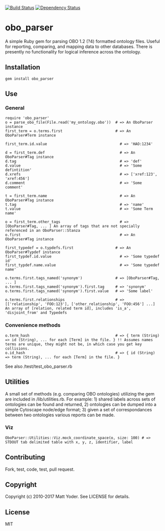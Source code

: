 [![Build Status](https://travis-ci.org/mjy/obo_parser.svg?branch=master)](https://travis-ci.org/mjy/obo_parser)
[![Dependency Status](https://gemnasium.com/badges/github.com/mjy/obo_parser.svg)](https://gemnasium.com/github.com/mjy/obo_parser)

# obo_parser

A simple Ruby gem for parsing OBO 1.2 (?4) formatted ontology files.  Useful for reporting, comparing, and mapping data to other databases.  There is presently no functionality for logical inference across the ontology.

## Installation

    gem install obo_parser

## Use

### General 
    require 'obo_parser'
    o = parse_obo_file(File.read('my_ontology.obo'))  # => An OboParser instance  
    first_term = o.terms.first                        # => An OboParser#Term instance 
   
    first_term.id.value                                 # => 'HAO:1234'
 
    d = first_term.def                                  # => An OboParser#Tag instance
    d.tag                                               # => 'def'
    d.value                                             # => 'Some defintition'
    d.xrefs                                             # => ['xref:123', 'xref:456'] 
    d.comment                                           # => 'Some comment'
    
    t = first_term.name                                 # => An OboParser#Tag instance    
    t.tag                                               # => 'name'
    t.value                                             # => 'Some Term name' 
    
    o = first_term.other_tags                           # => [OboParser#Tag, ... ] An array of tags that are not specially referenced in an OboParser::Stanza
    o.first                                             # => An OboParser#Tag instance    

    first_typedef = o.typdefs.first                   # => An OboParser#Typdef instance 
    first_typdef.id.value                               # => 'Some typedef id'
    first_typdef.name.value                             # => 'Some typedef name'

    o.terms.first.tags_named('synonym')               # => [OboParser#Tag, ... ]
    o.terms.first.tags_named('synonym').first.tag     # => 'synonym'
    o.terms.first.tags_named('synonym').first.value   # => 'Some label'

    o.terms.first.relationships                       # => [['relationship', 'FOO:123'], ['other_relationship', 'FOO:456'] ...] An array of [relation, related term id], includes 'is_a', 'disjoint_from' and Typedefs

### Convenience methods  
    
    o.term_hash                                       # => { term (String) => id (String), ... for each [Term] in the file. } !! Assumes names terms are unique, they might not be, in which case you get key collisions. 
    o.id_hash                                         # => { id (String) => term (String), ... for each [Term] in the file. } 

See also /test/test_obo_parser.rb

## Utilities

A small set of methods (e.g. comparing OBO ontologies) utilizing the gem are included in /lib/utilities.rb.  For example: 1) shared labels across sets of ontologies can be found and returned, 2) ontologies can be dumped into a simple Cytoscape node/edge format; 3) given a set of correspondances between two ontologies various reports can be made. 

### Viz
   
    OboParser::Utilities::Viz.mock_coordinate_space(o, size: 100) # => STDOUT tab delimited table with x, y, z, identifier, label 

## Contributing

Fork, test, code, test, pull request.

## Copyright

Copyright (c) 2010-2017 Matt Yoder. See LICENSE for details.

## License

MIT
